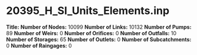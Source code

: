 # 20395_H_SI_Units_Elements.inp
**Title:** 
**Number of Nodes:** 10099
**Number of Links:** 10132
**Number of Pumps:** 89
**Number of Weirs:** 0
**Number of Orifices:** 0
**Number of Outfalls:** 10
**Number of Storages:** 65
**Number of Outlets:** 0
**Number of Subcatchments:** 0
**Number of Raingages:** 0
